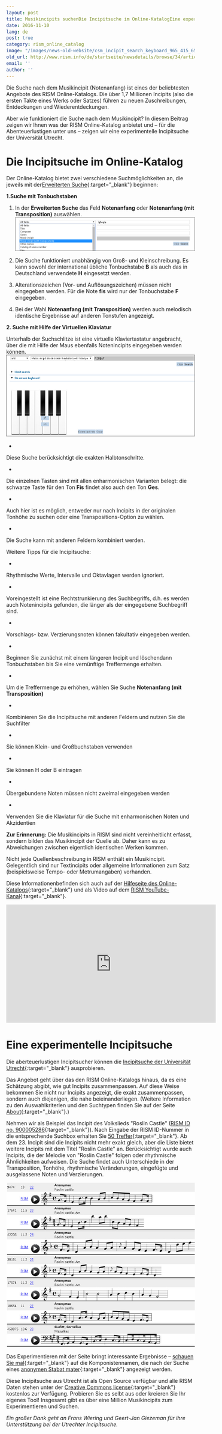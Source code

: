 ```yaml
---
layout: post
title: Musikincipits suchenDie Incipitsuche im Online-KatalogEine experimentelle Incipitsuche
date: 2016-11-10
lang: de
post: true
category: rism_online_catalog
image: "/images/news-old-website/csm_incipit_search_keyboard_965_415_65fdc94948.jpg"
old_url: http://www.rism.info/de/startseite/newsdetails/browse/34/article/64/music-incipit-searches.html
email: ''
author: ''
---
```


Die Suche nach dem Musikincipit (Notenanfang) ist eines der beliebtesten Angebote des RISM Online-Katalogs. Die über 1,7 Millionen Incipits (also die ersten Takte eines Werks oder Satzes) führen zu neuen Zuschreibungen, Entdeckungen und Wiederentdeckungen.

Aber wie funktioniert die Suche nach dem Musikincipit? In diesem Beitrag zeigen wir Ihnen was der RISM Online-Katalog anbietet und – für die Abenteuerlustigen unter uns – zeigen wir eine experimentelle Incipitsuche der Universität Utrecht.


# Die Incipitsuche im Online-Katalog

Der Online-Katalog bietet zwei verschiedene Suchmöglichkeiten an, die jeweils mit der[Erweiterten Suche](https://opac.rism.info/metaopac/start.do?View=rism&SearchType=2&Language=de){:target="_blank"} beginnen:

**1.Suche mit Tonbuchstaben**

1. In der **Erweiterten Suche** das Feld **Notenanfang** oder **Notenanfang (mit Transposition)** auswählen.
![Incipit search in online catalog](/resources-old-website/news/incipit_search_field_993_184.jpg)

2. Die Suche funktioniert unabhängig von Groß- und Kleinschreibung. Es kann sowohl der international übliche Tonbuchstabe **B** als auch das in Deutschland verwendete **H** eingesetzt werden.

3. Alterationszeichen (Vor- und Auflösungszeichen) müssen nicht eingegeben werden. Für die Note **fis** wird nur der Tonbuchstabe **F** eingegeben.

4. Bei der Wahl **Notenanfang (mit Transposition)** werden auch melodisch identische Ergebnisse auf anderen Tonstufen angezeigt.

**2. Suche mit Hilfe der Virtuellen Klaviatur**

Unterhalb der Suchschlitze ist eine virtuelle Klaviertastatur angebracht, über die mit Hilfe der Maus ebenfalls Notenincipits eingegeben werden können.
![Incipit search with keyboard](/resources-old-website/news/incipit_search_keyboard_965_415.jpg)

-

Diese Suche berücksichtigt die exakten Halbtonschritte.

-

Die einzelnen Tasten sind mit allen enharmonischen Varianten belegt: die schwarze Taste für den Ton **Fis** findet also auch den Ton **Ges**.

-

Auch hier ist es möglich, entweder nur nach Incipits in der originalen Tonhöhe zu suchen oder eine Transpositions-Option zu wählen.

-

Die Suche kann mit anderen Feldern kombiniert werden.


Weitere Tipps für die Incipitsuche:

-

Rhythmische Werte, Intervalle und Oktavlagen werden ignoriert.

-

Voreingestellt ist eine Rechtstrunkierung des Suchbegriffs, d.h. es werden auch Notenincipits gefunden, die länger als der eingegebene Suchbegriff sind.

-

Vorschlags- bzw. Verzierungsnoten können fakultativ eingegeben werden.

-

Beginnen Sie zunächst mit einem längeren Incipit und löschendann Tonbuchstaben bis Sie eine vernünftige Treffermenge erhalten.

-

Um die Treffermenge zu erhöhen, wählen Sie Suche **Notenanfang (mit Transposition)**

-

Kombinieren Sie die Incipitsuche mit anderen Feldern und nutzen Sie die Suchfilter

-

Sie können Klein- und Großbuchstaben verwenden

-

Sie können H oder B eintragen

-

Übergebundene Noten müssen nicht zweimal eingegeben werden

-

Verwenden Sie die Klaviatur für die Suche mit enharmonischen Noten und Akzidentien


**Zur Erinnerung:**
Die Musikincipits in RISM sind nicht vereinheitlicht erfasst, sondern bilden das Musikincipit der Quelle ab. Daher kann es zu Abweichungen zwischen eigentlich identischen Werken kommen.

Nicht jede Quellenbeschreibung in RISM enthält ein Musikincipit. Gelegentlich sind nur Textincipits oder allgemeine Informationen zum Satz (beispielsweise Tempo- oder Metrumangaben) vorhanden.

Diese Informationenbefinden sich auch auf der [Hilfeseite des Online-Katalogs](https://opac.rism.info/index.php?id=4&L=1#c47){:target="_blank"} und als Video auf dem [RISM YouTube-Kanal](https://www.youtube.com/user/RISMZentralredaktion/videos){:target="_blank"}.

<iframe width="560" height="315" src="https://www.youtube.com/embed/HgXFyiXZq5M" frameborder="0" allowfullscreen></iframe>

# Eine experimentelle Incipitsuche

Die aberteuerlustigen Incipitsucher können die [Incipitsuche der Universität Utrecht](https://www.projects.science.uu.nl/monochord/risma2/query/db){:target="_blank"} ausprobieren.

Das Angebot geht über das den RISM Online-Katalogs hinaus, da es eine Schätzung abgibt, wie gut Incipits zusammenpassen. Auf diese Weise bekommen Sie nicht nur Incipits angezeigt, die exakt zusammenpassen, sondern auch diejenigen, die nahe beieinanderliegen. (Weitere Information zu den Auswahlkriterien und den Suchtypen finden Sie auf der Seite [About](https://www.projects.science.uu.nl/monochord/risma2/about){:target="_blank"}.)

Nehmen wir als Beispiel das Incipit des Volkslieds "Roslin Castle" ([RISM ID no. 900005286](https://opac.rism.info/search?id=900005286){:target="_blank"}). Nach Eingabe der RISM ID-Nummer in die entsprechende Suchbox erhalten Sie [50 Treffer](https://www.projects.science.uu.nl/monochord/risma2/results/db/1142439/s200){:target="_blank"}. Ab dem 23. Incipit sind die Incipits nicht mehr exakt gleich, aber die Liste bietet weitere Incipits mit dem Titel "Roslin Castle" an. Berücksichtigt wurde auch Incipits, die der Melodie von "Roslin Castle" folgen oder rhythmische Ähnlichkeiten aufweisen. Die Suche findet auch Unterschiede in der Transposition, Tonhöhe, rhythmische Veränderungen, eingefügte und ausgelassene Noten und Verzierungen.

![Incipit search from Utrecht](/resources-old-website/news/incipit_search_Utrecht_example_817_708.jpg)

Das Experimentieren mit der Seite bringt interessante Ergebnisse – [schauen Sie mal](https://www.projects.science.uu.nl/monochord/risma2/results/db/885184/s200){:target="_blank"} auf die Komponistennamen, die nach der Suche eines [anonymen Stabat mater](https://opac.rism.info/search?View=rism&documentid=650009813){:target="_blank"} angezeigt werden.

Diese Incipitsuche aus Utrecht ist als Open Source verfügbar und alle RISM Daten stehen unter der [Creative Commons license](https://opac.rism.info/index.php?id=8&L=1&id=8){:target="_blank"} kostenlos zur Verfügung. Probieren Sie es selbt aus oder kreieren Sie Ihr eigenes Tool! Insgesamt gibt es über eine Million Musikincipits zum Experimentieren und Suchen.

_Ein großer Dank geht an Frans Wiering und Geert-Jan Giezeman für ihre Unterstützung bei der Utrechter Incipitsuche._